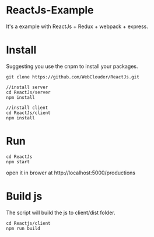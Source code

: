 # ReactJs-Example

It's a example with ReactJs + Redux + webpack + express.


Install
===

Suggesting you use the cnpm to install your packages.

```
git clone https://github.com/WebClouder/ReactJs.git

//install server
cd ReactJs/server
npm install

//install client
cd ReactJs/client
npm install
```

Run
===

```
cd ReactJs
npm start
```

open it in brower at http://localhost:5000/productions

Build js
===

The script will build the js to client/dist folder.

```
cd Reactjs/client
npm run build
```